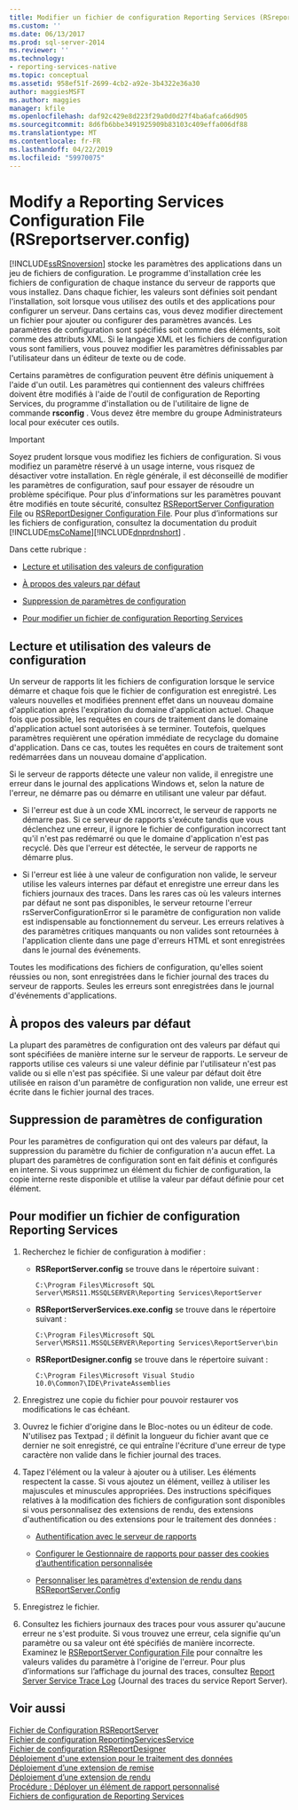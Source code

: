```yaml
---
title: Modifier un fichier de configuration Reporting Services (RSreportserver.config) | Microsoft Docs
ms.custom: ''
ms.date: 06/13/2017
ms.prod: sql-server-2014
ms.reviewer: ''
ms.technology:
- reporting-services-native
ms.topic: conceptual
ms.assetid: 958ef51f-2699-4cb2-a92e-3b4322e36a30
author: maggiesMSFT
ms.author: maggies
manager: kfile
ms.openlocfilehash: daf92c429e8d223f29a0d0d27f4ba6afca66d905
ms.sourcegitcommit: 8d6fb6bbe3491925909b83103c409effa006df88
ms.translationtype: MT
ms.contentlocale: fr-FR
ms.lasthandoff: 04/22/2019
ms.locfileid: "59970075"
---
```

# <a name="modify-a-reporting-services-configuration-file-rsreportserverconfig"></a>Modify a Reporting Services Configuration File (RSreportserver.config)
  [!INCLUDE[ssRSnoversion](../../includes/ssrsnoversion-md.md)] stocke les paramètres des applications dans un jeu de fichiers de configuration. Le programme d'installation crée les fichiers de configuration de chaque instance du serveur de rapports que vous installez. Dans chaque fichier, les valeurs sont définies soit pendant l'installation, soit lorsque vous utilisez des outils et des applications pour configurer un serveur. Dans certains cas, vous devez modifier directement un fichier pour ajouter ou configurer des paramètres avancés. Les paramètres de configuration sont spécifiés soit comme des éléments, soit comme des attributs XML. Si le langage XML et les fichiers de configuration vous sont familiers, vous pouvez modifier les paramètres définissables par l'utilisateur dans un éditeur de texte ou de code.  
  
 Certains paramètres de configuration peuvent être définis uniquement à l'aide d'un outil. Les paramètres qui contiennent des valeurs chiffrées doivent être modifiés à l'aide de l'outil de configuration de Reporting Services, du programme d'installation ou de l'utilitaire de ligne de commande **rsconfig** . Vous devez être membre du groupe Administrateurs local pour exécuter ces outils.  
  
> [!IMPORTANT]  
>  Soyez prudent lorsque vous modifiez les fichiers de configuration. Si vous modifiez un paramètre réservé à un usage interne, vous risquez de désactiver votre installation. En règle générale, il est déconseillé de modifier les paramètres de configuration, sauf pour essayer de résoudre un problème spécifique. Pour plus d'informations sur les paramètres pouvant être modifiés en toute sécurité, consultez [RSReportServer Configuration File](rsreportserver-config-configuration-file.md) ou [RSReportDesigner Configuration File](rsreportdesigner-configuration-file.md). Pour plus d’informations sur les fichiers de configuration, consultez la documentation du produit [!INCLUDE[msCoName](../../includes/msconame-md.md)][!INCLUDE[dnprdnshort](../../includes/dnprdnshort-md.md)] .  
  
 Dans cette rubrique :  
  
-   [Lecture et utilisation des valeurs de configuration](#bkmk_read_values)  
  
-   [À propos des valeurs par défaut](#bkmk_default_values)  
  
-   [Suppression de paramètres de configuration](#bkmk_delete_config_settings)  
  
-   [Pour modifier un fichier de configuration Reporting Services](#bkmk_edit_configuation_file)  
  
##  <a name="bkmk_read_values"></a> Lecture et utilisation des valeurs de configuration  
 Un serveur de rapports lit les fichiers de configuration lorsque le service démarre et chaque fois que le fichier de configuration est enregistré. Les valeurs nouvelles et modifiées prennent effet dans un nouveau domaine d'application après l'expiration du domaine d'application actuel. Chaque fois que possible, les requêtes en cours de traitement dans le domaine d'application actuel sont autorisées à se terminer. Toutefois, quelques paramètres requièrent une opération immédiate de recyclage du domaine d'application. Dans ce cas, toutes les requêtes en cours de traitement sont redémarrées dans un nouveau domaine d'application.  
  
 Si le serveur de rapports détecte une valeur non valide, il enregistre une erreur dans le journal des applications Windows et, selon la nature de l'erreur, ne démarre pas ou démarre en utilisant une valeur par défaut.  
  
-   Si l'erreur est due à un code XML incorrect, le serveur de rapports ne démarre pas. Si ce serveur de rapports s'exécute tandis que vous déclenchez une erreur, il ignore le fichier de configuration incorrect tant qu'il n'est pas redémarré ou que le domaine d'application n'est pas recyclé. Dès que l'erreur est détectée, le serveur de rapports ne démarre plus.  
  
-   Si l'erreur est liée à une valeur de configuration non valide, le serveur utilise les valeurs internes par défaut et enregistre une erreur dans les fichiers journaux des traces. Dans les rares cas où les valeurs internes par défaut ne sont pas disponibles, le serveur retourne l'erreur rsServerConfigurationError si le paramètre de configuration non valide est indispensable au fonctionnement du serveur. Les erreurs relatives à des paramètres critiques manquants ou non valides sont retournées à l'application cliente dans une page d'erreurs HTML et sont enregistrées dans le journal des événements.  
  
 Toutes les modifications des fichiers de configuration, qu'elles soient réussies ou non, sont enregistrées dans le fichier journal des traces du serveur de rapports. Seules les erreurs sont enregistrées dans le journal d'événements d'applications.  
  
##  <a name="bkmk_default_values"></a> À propos des valeurs par défaut  
 La plupart des paramètres de configuration ont des valeurs par défaut qui sont spécifiées de manière interne sur le serveur de rapports. Le serveur de rapports utilise ces valeurs si une valeur définie par l'utilisateur n'est pas valide ou si elle n'est pas spécifiée. Si une valeur par défaut doit être utilisée en raison d'un paramètre de configuration non valide, une erreur est écrite dans le fichier journal des traces.  
  
##  <a name="bkmk_delete_config_settings"></a> Suppression de paramètres de configuration  
 Pour les paramètres de configuration qui ont des valeurs par défaut, la suppression du paramètre du fichier de configuration n'a aucun effet. La plupart des paramètres de configuration sont en fait définis et configurés en interne. Si vous supprimez un élément du fichier de configuration, la copie interne reste disponible et utilise la valeur par défaut définie pour cet élément.  
  
##  <a name="bkmk_edit_configuation_file"></a> Pour modifier un fichier de configuration Reporting Services  
  
1.  Recherchez le fichier de configuration à modifier :  
  
    -   **RSReportServer.config** se trouve dans le répertoire suivant :  
  
        ```  
        C:\Program Files\Microsoft SQL Server\MSRS11.MSSQLSERVER\Reporting Services\ReportServer  
        ```  
  
    -   **RSReportServerServices.exe.config** se trouve dans le répertoire suivant :  
  
        ```  
        C:\Program Files\Microsoft SQL Server\MSRS11.MSSQLSERVER\Reporting Services\ReportServer\bin  
        ```  
  
    -   **RSReportDesigner.config** se trouve dans le répertoire suivant :  
  
        ```  
        C:\Program Files\Microsoft Visual Studio 10.0\Common7\IDE\PrivateAssemblies  
        ```  
  
2.  Enregistrez une copie du fichier pour pouvoir restaurer vos modifications le cas échéant.  
  
3.  Ouvrez le fichier d'origine dans le Bloc-notes ou un éditeur de code. N'utilisez pas Textpad ; il définit la longueur du fichier avant que ce dernier ne soit enregistré, ce qui entraîne l'écriture d'une erreur de type caractère non valide dans le fichier journal des traces.  
  
4.  Tapez l'élément ou la valeur à ajouter ou à utiliser. Les éléments respectent la casse. Si vous ajoutez un élément, veillez à utiliser les majuscules et minuscules appropriées. Des instructions spécifiques relatives à la modification des fichiers de configuration sont disponibles si vous personnalisez des extensions de rendu, des extensions d'authentification ou des extensions pour le traitement des données :  
  
    -   [Authentification avec le serveur de rapports](../security/authentication-with-the-report-server.md)  
  
    -   [Configurer le Gestionnaire de rapports pour passer des cookies d’authentification personnalisée](../security/configure-the-web-portal-to-pass-custom-authentication-cookies.md)  
  
    -   [Personnaliser les paramètres d'extension de rendu dans RSReportServer.Config](../customize-rendering-extension-parameters-in-rsreportserver-config.md)  
  
5.  Enregistrez le fichier.  
  
6.  Consultez les fichiers journaux des traces pour vous assurer qu'aucune erreur ne s'est produite. Si vous trouvez une erreur, cela signifie qu'un paramètre ou sa valeur ont été spécifiés de manière incorrecte. Examinez le [RSReportServer Configuration File](rsreportserver-config-configuration-file.md) pour connaître les valeurs valides du paramètre à l'origine de l'erreur. Pour plus d’informations sur l’affichage du journal des traces, consultez [Report Server Service Trace Log](report-server-service-trace-log.md) (Journal des traces du service Report Server).  
  
## <a name="see-also"></a>Voir aussi  
 [Fichier de Configuration RSReportServer](rsreportserver-config-configuration-file.md)   
 [Fichier de configuration ReportingServicesService](reportingservicesservice-configuration-file.md)   
 [Fichier de configuration RSReportDesigner](rsreportdesigner-configuration-file.md)   
 [Déploiement d'une extension pour le traitement des données](../extensions/data-processing/deploying-a-data-processing-extension.md)   
 [Déploiement d’une extension de remise](../extensions/delivery-extension/deploying-a-delivery-extension.md)   
 [Déploiement d’une extension de rendu](../extensions/rendering-extension/deploying-a-rendering-extension.md)   
 [Procédure : Déployer un élément de rapport personnalisé](../custom-report-items/how-to-deploy-a-custom-report-item.md)   
 [Fichiers de configuration de Reporting Services](reporting-services-configuration-files.md)  
  
  
